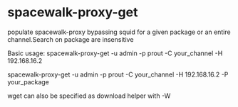 spacewalk-proxy-get
===================

populate spacewalk-proxy bypassing squid for a given package or an entire channel.Search on package are insensitive

Basic usage:
 spacewalk-proxy-get -u admin -p prout -C your_channel -H 192.168.16.2
 
 spacewalk-proxy-get -u admin -p prout -C your_channel -H 192.168.16.2 -P your_package
 
 wget can also be specified as download helper with -W
